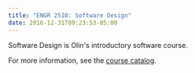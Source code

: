 ```yaml
---
title: "ENGR 2510: Software Design"
date: 2016-12-31T09:23:53-05:00
---
```


Software Design is Olin's introductory software course.

For more information, see the [course catalog](http://www.olin.edu/course-listing/engr2510-software-design/).
